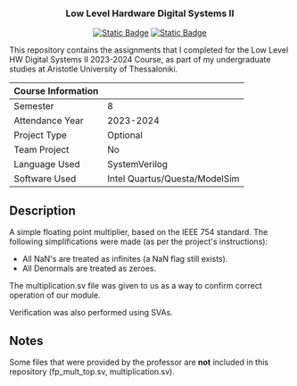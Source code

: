 <div align="center">
<h3 align="center">Low Level Hardware Digital Systems II</h3>

  <a href=""> ![Static Badge](https://img.shields.io/badge/Language-System%20Verilog-6866fb)</a>
  <a href=""> ![Static Badge](https://img.shields.io/badge/Semester-8-green)</a>
</div>

This repository contains the assignments that I completed for the Low Level HW Digital Systems II 2023-2024 Course, as part of my undergraduate studies at Aristotle University of Thessaloniki.

|   Course Information     |                                  |
|--------------------------|----------------------------------|
| Semester                 | 8                                |
| Attendance Year          | 2023-2024                        |
| Project Type             | Optional                         |
| Team Project             | No                               |
| Language Used            | SystemVerilog                    |
| Software Used            | Intel Quartus/Questa/ModelSim    |

## Description

A simple floating point multiplier, based on the IEEE 754 standard. The following simplifications were made (as per the project's instructions):
- All NaN's are treated as infinites (a NaN flag still exists).
- All Denormals are treated as zeroes.

The multiplication.sv file was given to us as a way to confirm correct operation of our module. 

Verification was also performed using SVAs.

## Notes

Some files that were provided by the professor are **not** included in this repository (fp_mult_top.sv, multiplication.sv).
